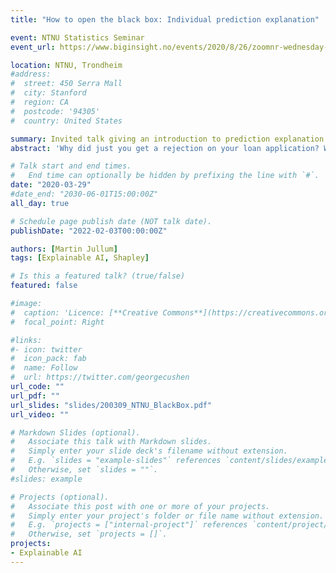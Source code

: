 ```yaml
---
title: "How to open the black box: Individual prediction explanation"

event: NTNU Statistics Seminar
event_url: https://www.biginsight.no/events/2020/8/26/zoomnr-wednesday-lunch-martin-jullum

location: NTNU, Trondheim
#address:
#  street: 450 Serra Mall
#  city: Stanford
#  region: CA
#  postcode: '94305'
#  country: United States

summary: Invited talk giving an introduction to prediction explanation with particular focus on our work on Shapley values.
abstract: 'Why did just you get a rejection on your loan application? Why is the price of your car insurance higher than that of your neighbor? More and more such decisions are made by complex statistical/machine learning models based on relevant data. Such (regression) models are often referred to as "black boxes" due to the difficulty of understanding how they work and produce different predictions. As these methods become increasingly important for individuals in our society, there is a clear need for methods which can help us understand their predictions, that is "open the black box". In this talk, I will motivate why this is useful and important. I will further discuss how Shapley values from game theory can be used as an explanation framework. To correctly explain the predictions, it is crucial to model the dependence between the covariates. I will exemplify this by showing that even a simple linear regression model is difficult to explain when the covariates are highly dependent. Finally, I will lay out recent work and methodology for modeling such dependence and how that leads to more accurate explanations through the Shapley value framework.'

# Talk start and end times.
#   End time can optionally be hidden by prefixing the line with `#`.
date: "2020-03-29"
#date_end: "2030-06-01T15:00:00Z"
all_day: true

# Schedule page publish date (NOT talk date).
publishDate: "2022-02-03T00:00:00Z"

authors: [Martin Jullum]
tags: [Explainable AI, Shapley]

# Is this a featured talk? (true/false)
featured: false

#image:
#  caption: 'Licence: [**Creative Commons**](https://creativecommons.org/licenses/by/2.0/deed.no)'
#  focal_point: Right

#links:
#- icon: twitter
#  icon_pack: fab
#  name: Follow
#  url: https://twitter.com/georgecushen
url_code: ""
url_pdf: ""
url_slides: "slides/200309_NTNU_BlackBox.pdf"
url_video: ""

# Markdown Slides (optional).
#   Associate this talk with Markdown slides.
#   Simply enter your slide deck's filename without extension.
#   E.g. `slides = "example-slides"` references `content/slides/example-slides.md`.
#   Otherwise, set `slides = ""`.
#slides: example

# Projects (optional).
#   Associate this post with one or more of your projects.
#   Simply enter your project's folder or file name without extension.
#   E.g. `projects = ["internal-project"]` references `content/project/deep-learning/index.md`.
#   Otherwise, set `projects = []`.
projects:
- Explainable AI
---
```

